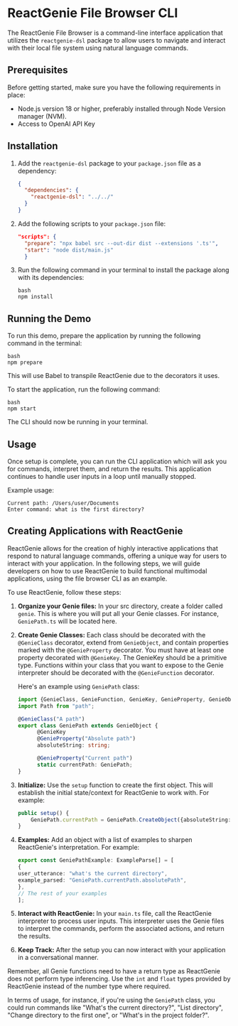 # ReactGenie File Browser CLI

The ReactGenie File Browser is a command-line interface application that utilizes the `reactgenie-dsl` package to
allow users to navigate and interact with their local file system using natural language commands.

## Prerequisites

Before getting started, make sure you have the following requirements in place:

- Node.js version 18 or higher, preferably installed through Node Version manager (NVM).
- Access to OpenAI API Key

## Installation

1. Add the `reactgenie-dsl` package to your `package.json` file as a dependency:

    ```json
    {
      "dependencies": {
        "reactgenie-dsl": "../../"
      }
    }
    ```

2. Add the following scripts to your `package.json` file:

    ```json
    "scripts": {
      "prepare": "npx babel src --out-dir dist --extensions '.ts'",
      "start": "node dist/main.js"
      }
    ```

3. Run the following command in your terminal to install the package along with its dependencies:

   ```
   bash
   npm install
   ```

## Running the Demo
To run this demo, prepare the application by running the following command in the terminal:

    bash
    npm prepare


This will use Babel to transpile ReactGenie due to the decorators it uses.

To start the application, run the following command:

    bash
    npm start

The CLI should now be running in your terminal.

## Usage

Once setup is complete, you can run the CLI application which will ask you for commands, interpret them, and return the results. This application continues to handle user inputs in a loop until manually stopped.

Example usage:

```shell
Current path: /Users/user/Documents
Enter command: what is the first directory?
```

## Creating Applications with ReactGenie

ReactGenie allows for the creation of highly interactive applications that respond to natural language commands, offering a unique way for users to interact with your application.
In the following steps, we will guide developers on how to use ReactGenie to build functional multimodal applications, using the file browser CLI as an example.

To use ReactGenie, follow these steps:

1. **Organize your Genie files:** In your src directory, create a folder called `genie`. This is where you will put all your Genie classes. For instance, `GeniePath.ts` will be located here.

2. **Create Genie Classes:** Each class should be decorated with the `@GenieClass` decorator, extend from `GenieObject`, and contain properties marked with the `@GenieProperty` decorator. You must have at least one property decorated with `@GenieKey`. The GenieKey should be a primitive type. Functions within your class that you want to expose to the Genie interpreter should be decorated with the `@GenieFunction` decorator.

   Here's an example using `GeniePath` class:

    ```typescript
    import {GenieClass, GenieFunction, GenieKey, GenieProperty, GenieObject, ExampleParse} from "reactgenie-dsl";
    import Path from "path";

    @GenieClass("A path")
    export class GeniePath extends GenieObject {
          @GenieKey
          @GenieProperty("Absolute path")
          absoluteString: string;

          @GenieProperty("Current path")
          static currentPath: GeniePath;
    }
    ```

3. **Initialize:** Use the `setup` function to create the first object. This will establish the initial state/context for ReactGenie to work with. For example:

    ```typescript
    public setup() {
        GeniePath.currentPath = GeniePath.CreateObject({absoluteString: os.homedir()});
    }
    ```
4. **Examples:** Add an object with a list of examples to sharpen ReactGenie's interpretation. For example:

   ```typescript
   export const GeniePathExample: ExampleParse[] = [
   {
   user_utterance: "what's the current directory",
   example_parsed: "GeniePath.currentPath.absolutePath",
   }, 
   // The rest of your examples
   ];
   ```

5. **Interact with ReactGenie:** In your `main.ts` file, call the ReactGenie interpreter to process user inputs. This interpreter uses the Genie files to interpret the commands, perform the associated actions, and return the results.

6. **Keep Track:** After the setup you can now interact with your application in a conversational manner.

Remember, all Genie functions need to have a return type as ReactGenie does not perform type inferencing. Use the `int` and `float` types provided by ReactGenie instead of the number type where required.

In terms of usage, for instance, if you're using the `GeniePath` class, you could run commands like "What's the current directory?", "List directory", "Change directory to the first one", or "What's in the project folder?".




